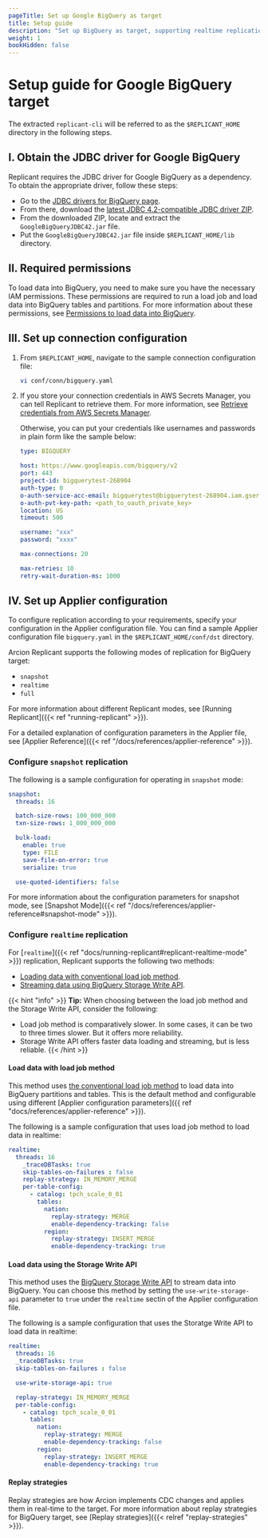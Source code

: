 ```yaml
---
pageTitle: Set up Google BigQuery as target
title: Setup guide
description: "Set up BigQuery as target, supporting realtime replication using load job method and Storage Write API."
weight: 1
bookHidden: false
---
```


# Setup guide for Google BigQuery target

The extracted `replicant-cli` will be referred to as the `$REPLICANT_HOME` directory in the following steps.

## I. Obtain the JDBC driver for Google BigQuery

Replicant requires the JDBC driver for Google BigQuery as a dependency. To obtain the appropriate driver, follow these steps: 

- Go to the [JDBC drivers for BigQuery page](https://cloud.google.com/bigquery/docs/reference/odbc-jdbc-drivers#current_jdbc_driver).
- From there, download the [latest JDBC 4.2-compatible JDBC driver ZIP](https://storage.googleapis.com/simba-bq-release/jdbc/SimbaJDBCDriverforGoogleBigQuery42_1.2.25.1029.zip).
- From the downloaded ZIP, locate and extract the `GoogleBigQueryJDBC42.jar` file.
- Put the `GoogleBigQueryJDBC42.jar` file inside `$REPLICANT_HOME/lib` directory.

## II. Required permissions
To load data into BigQuery, you need to make sure you have the necessary IAM permissions. These permissions are required to run a load job and load data into BigQuery tables and partitions. For more information about these permissions, see [Permissions to load data into BigQuery](https://cloud.google.com/bigquery/docs/loading-data-cloud-storage-csv#required_permissions).

## III. Set up connection configuration

1. From `$REPLICANT_HOME`, navigate to the sample connection configuration file:
    ```BASH
    vi conf/conn/bigquery.yaml
    ```

2. If you store your connection credentials in AWS Secrets Manager, you can tell Replicant to retrieve them. For more information, see [Retrieve credentials from AWS Secrets Manager](/docs/references/secrets-manager). 
    
    Otherwise, you can put your credentials like usernames and passwords in plain form like the sample below:
    ```YAML
    type: BIGQUERY

    host: https://www.googleapis.com/bigquery/v2
    port: 443
    project-id: bigquerytest-268904
    auth-type: 0
    o-auth-service-acc-email: bigquerytest@bigquerytest-268904.iam.gserviceaccount.com
    o-auth-pvt-key-path: <path_to_oauth_private_key>
    location: US
    timeout: 500

    username: "xxx"
    password: "xxxx"

    max-connections: 20

    max-retries: 10
    retry-wait-duration-ms: 1000
    ```

## IV. Set up Applier configuration
To configure replication according to your requirements, specify your configuration in the Applier configuration file. You can find a sample Applier configuration file `bigquery.yaml` in the `$REPLICANT_HOME/conf/dst` directory.

Arcion Replicant supports the following modes of replication for BigQuery target:

- `snapshot`
- `realtime`
- `full`

For more information about different Replicant modes, see [Running Replicant]({{< ref "running-replicant" >}}).

For a detailed explanation of configuration parameters in the Applier file, see [Applier Reference]({{< ref "/docs/references/applier-reference" >}}).

### Configure `snapshot` replication
The following is a sample configuration for operating in `snapshot` mode:

```YAML
snapshot:
  threads: 16

  batch-size-rows: 100_000_000
  txn-size-rows: 1_000_000_000

  bulk-load:
    enable: true
    type: FILE
    save-file-on-error: true
    serialize: true

  use-quoted-identifiers: false
```

For more information about the configuration parameters for snapshot mode, see [Snapshot Mode]({{< ref "/docs/references/applier-reference#snapshot-mode" >}}).

### Configure `realtime` replication
For [`realtime`]({{< ref "docs/running-replicant#replicant-realtime-mode" >}}) replication, Replicant supports the following two methods:

- [Loading data with conventional load job method](#load-data-with-load-job-method).
- [Streaming data using BigQuery Storage Write API](#load-data-using-the-storage-write-api).

{{< hint "info" >}}
**Tip:** When choosing between the load job method and the Storage Write API, consider the following: 

- Load job method is comparatively slower. In some cases, it can be two to three times slower. But it offers more reliability.
- Storage Write API offers faster data loading and streaming, but is less reliable.
{{< /hint >}}


#### Load data with load job method
This method uses [the conventional load job method](https://cloud.google.com/bigquery/docs/loading-data-cloud-storage-csv) to load data into BigQuery partitions and tables. This is the default method and configurable using different [Applier configuration parameters]({{ ref "docs/references/applier-reference" >}}).

The following is a sample configuration that uses load job method to load data in realtime:

```YAML
realtime:
  threads: 16
    _traceDBTasks: true
    skip-tables-on-failures : false
    replay-strategy: IN_MEMORY_MERGE
    per-table-config:
      - catalog: tpch_scale_0_01
        tables:
          nation:
            replay-strategy: MERGE
            enable-dependency-tracking: false
          region:
            replay-strategy: INSERT_MERGE
            enable-dependency-tracking: true
```

#### Load data using the Storage Write API
This method uses the [BigQuery Storage Write API](https://cloud.google.com/bigquery/docs/write-api-streaming) to stream data into BigQuery. You can choose this method by setting the `use-write-storage-api` parameter to `true` under the `realtime` sectin of the Applier configuration file.

The following is a sample configuration that uses the Storatge Write API to load data in realtime:

```YAML
realtime:
  threads: 16
  _traceDBTasks: true
  skip-tables-on-failures : false

  use-write-storage-api: true

  replay-strategy: IN_MEMORY_MERGE
  per-table-config:
    - catalog: tpch_scale_0_01
      tables:
        nation:
          replay-strategy: MERGE
          enable-dependency-tracking: false
        region:
          replay-strategy: INSERT_MERGE
          enable-dependency-tracking: true
```

#### Replay strategies
Replay strategies are how Arcion implements CDC changes and applies them in real-time to the target. For more information about replay strategies for BigQuery target, see [Replay strategies]({{< relref "replay-strategies" >}}).

